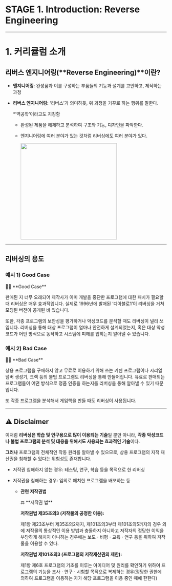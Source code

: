 # STAGE 1. Introduction: Reverse Engineering

---

# 1. 커리큘럼 소개

## 리버스 엔지니어링(**Reverse Engineering)**이란?

- **엔지니어링**: 완성품과 이를 구성하는 부품들의 기능과 설계를 고안하고, 제작하는 과정

- **리버스 엔지니어링:** ‘리버스’가 의미하듯, 위 과정을 거꾸로 하는 행위를 말한다.
    
    *’역공학’이라고도 지칭함
    
    - 완성된 제품을 해체하고 분석하여 구조와 기능, 디자인을 파악한다.
    - 엔지니어링에 여러 분야가 있는 것처럼 리버싱에도 여러 분야가 있다.
        
        <img src="[Dreamhack/Reverse/Image/Stage1_1.png](https://github.com/Bookgom/SWUFORCE_2023_Study/blob/main/Dreamhack/Reverse/Image/Stage1_1.png?raw=true)" width="300">
        

---

## 리버싱의 용도

### **예시 1) Good Case**

<aside>
👍🏻 **Good Case**

판매된 지 너무 오래되어 제작사가 이미 개발을 중단한 프로그램에 대한 패치가 필요할 때 리버싱은 매우 효과적입니다. 실제로 1996년에 발매된 ‘디아블로1’이 리버싱을 거쳐 모딩된 버전이 공개된 바 있습니다.

또한, 각종 프로그램의 보안성을 평가하거나 악성코드를 분석할 때도 리버싱이 널리 쓰입니다. 리버싱을 통해 대상 프로그램이 얼마나 안전하게 설계되었는지, 혹은 대상 악성코드가 어떤 방식으로 동작하고 시스템에 피해를 입히는지 알아낼 수 있습니다.

</aside>

### **예시 2) Bad Case**

<aside>
👎🏻 **Bad Case**

상용 프로그램을 구매하지 않고 무료로 이용하기 위해 쓰는 키젠 프로그램이나 시리얼 넘버 생성기, 크랙 등의 불법 프로그램도 리버싱을 통해 만들어집니다. 유료로 판매되는 프로그램들이 어떤 방식으로 정품 인증을 하는지를 리버싱을 통해 알아낼 수 있기 때문입니다.

또 각종 프로그램을 분석해서 게임핵을 만들 때도 리버싱이 사용됩니다.

</aside>

---

## ****⚠️ Disclaimer****

이처럼 **리버싱은 학습 및 연구용으로 많이 이용되는 기술**일 뿐만 아니라, **각종 악성코드나 불법 프로그램의 분석 및 대응을 위해서도 사용되는 효과적인 기술**이다.

**그러나** 프로그램의 전체적인 작동 원리를 알아낼 수 있으므로, 상용 프로그램의 지적 재산권을 침해할 수 있다는 위험성도 존재합니다.

- 저작권 침해하지 않는 경우: 테스팅, 연구, 학습 등을 목적으로 한 리버싱
- 저작권을 침해하는 경우: 임의로 패치한 프로그램을 배포하는 등
    
    
    - **관련 저작권법**
        
        <aside>
        ⚖️ **저작권 법**
        
        **저작권법 제35조의3 (저작물의 공정한 이용):**
        
        제1항 제23조부터 제35조의2까지, 제101조의3부터 제101조의5까지의 경우 외에 
        저작물의 통상적인 이용 방법과 충돌하지 아니하고 저작자의 정당한 이익을 부당하게 해치지 아니하는 경우에는 보도ㆍ비평ㆍ교육ㆍ연구 등을 위하여 저작물을 이용할 수 있다.
        
        **저작권법 제101조의3 (프로그램의 저작재산권의 제한):**
        
        제1항 제6호 프로그램의 기초를 이루는 아이디어 및 원리를 확인하기 위하여 프로그램의 기능을 조사ㆍ연구ㆍ시험할 목적으로 복제하는 경우(정당한 권한에 의하여 프로그램을 이용하는 자가 해당 프로그램을 이용 중인 때에 한한다)
        
        </aside>
